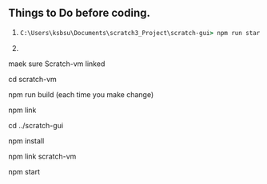 ## Things to Do before coding.

1. 
    ```bat
    C:\Users\ksbsu\Documents\scratch3_Project\scratch-gui> npm run start
    ```

1.  
maek sure Scratch-vm linked

cd scratch-vm

npm run build (each time you make change)

npm link

cd ../scratch-gui

npm install

npm link scratch-vm

npm start
